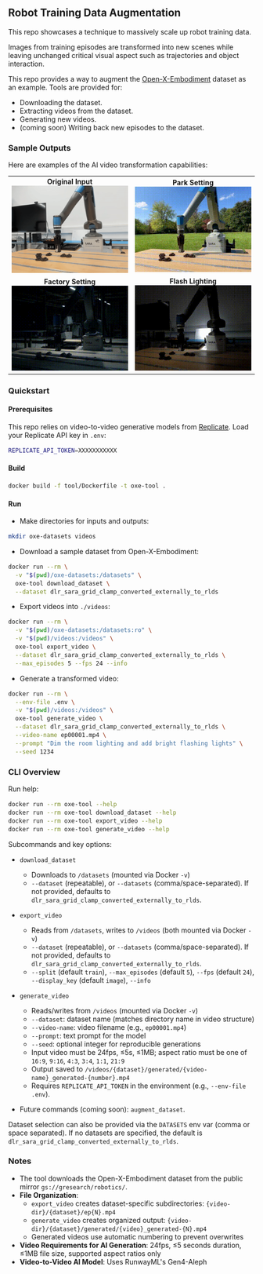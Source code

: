 ## Robot Training Data Augmentation

This repo showcases a technique to massively scale up robot training data.

Images from training episodes are transformed into new scenes while leaving unchanged critical visual aspect such as trajectories and object interaction. 

This repo provides a way to augment the [Open-X-Embodiment](https://github.com/google-deepmind/open_x_embodiment) dataset as an example.
Tools are provided for:
- Downloading the dataset.
- Extracting videos from the dataset.
- Generating new videos.
- (coming soon) Writing back new episodes to the dataset.

### Sample Outputs

Here are examples of the AI video transformation capabilities:

<table>
  <tr>
    <td align="center">
      <strong>Original Input</strong><br>
      <img src="assets/input.gif" width="300" alt="Original robot training video">
    </td>
    <td align="center">
      <strong>Park Setting</strong><br>
      <img src="assets/output-park.gif" width="300" alt="Robot video transformed to park setting">
    </td>
  </tr>
  <tr>
    <td align="center">
      <strong>Factory Setting</strong><br>
      <img src="assets/output-factory.gif" width="300" alt="Robot video transformed to factory setting">
    </td>
    <td align="center">
      <strong>Flash Lighting</strong><br>
      <img src="assets/output-flash.gif" width="300" alt="Robot video with flash lighting effects">
    </td>
  </tr>
</table>

### Quickstart

#### Prerequisites

This repo relies on video-to-video generative models from [Replicate](https://replicate.com). Load your Replicate API key in `.env`:
```bash
REPLICATE_API_TOKEN=XXXXXXXXXXX
```

#### Build

```bash
docker build -f tool/Dockerfile -t oxe-tool .
```

#### Run

- Make directories for inputs and outputs:
```bash
mkdir oxe-datasets videos
```

- Download a sample dataset from Open-X-Embodiment:
```bash
docker run --rm \
  -v "$(pwd)/oxe-datasets:/datasets" \
  oxe-tool download_dataset \
  --dataset dlr_sara_grid_clamp_converted_externally_to_rlds
```

- Export videos into `./videos`:
```bash
docker run --rm \
  -v "$(pwd)/oxe-datasets:/datasets:ro" \
  -v "$(pwd)/videos:/videos" \
  oxe-tool export_video \
  --dataset dlr_sara_grid_clamp_converted_externally_to_rlds \
  --max_episodes 5 --fps 24 --info
```

- Generate a transformed video:
```bash
docker run --rm \
  --env-file .env \
  -v "$(pwd)/videos:/videos" \
  oxe-tool generate_video \
  --dataset dlr_sara_grid_clamp_converted_externally_to_rlds \
  --video-name ep00001.mp4 \
  --prompt "Dim the room lighting and add bright flashing lights" \
  --seed 1234
```

### CLI Overview

Run help:

```bash
docker run --rm oxe-tool --help
docker run --rm oxe-tool download_dataset --help
docker run --rm oxe-tool export_video --help
docker run --rm oxe-tool generate_video --help
```

Subcommands and key options:

- `download_dataset`
  - Downloads to `/datasets` (mounted via Docker `-v`)
  - `--dataset` (repeatable), or `--datasets` (comma/space-separated). If not provided, defaults to `dlr_sara_grid_clamp_converted_externally_to_rlds`.

- `export_video`
  - Reads from `/datasets`, writes to `/videos` (both mounted via Docker `-v`)
  - `--dataset` (repeatable), or `--datasets` (comma/space-separated). If not provided, defaults to `dlr_sara_grid_clamp_converted_externally_to_rlds`.
  - `--split` (default `train`), `--max_episodes` (default `5`), `--fps` (default `24`), `--display_key` (default `image`), `--info`

- `generate_video`
  - Reads/writes from `/videos` (mounted via Docker `-v`)
  - `--dataset`: dataset name (matches directory name in video structure)
  - `--video-name`: video filename (e.g., `ep00001.mp4`)
  - `--prompt`: text prompt for the model
  - `--seed`: optional integer for reproducible generations
  - Input video must be 24fps, ≤5s, ≤1MB; aspect ratio must be one of `16:9`, `9:16`, `4:3`, `3:4`, `1:1`, `21:9`
  - Output saved to `/videos/{dataset}/generated/{video-name}_generated-{number}.mp4`
  - Requires `REPLICATE_API_TOKEN` in the environment (e.g., `--env-file .env`).

- Future commands (coming soon): `augment_dataset`.

Dataset selection can also be provided via the `DATASETS` env var (comma or space separated). If no datasets are specified, the default is `dlr_sara_grid_clamp_converted_externally_to_rlds`.

### Notes

- The tool downloads the Open-X-Embodiment dataset from the public mirror `gs://gresearch/robotics/`.
- **File Organization**: 
  - `export_video` creates dataset-specific subdirectories: `{video-dir}/{dataset}/ep{N}.mp4`
  - `generate_video` creates organized output: `{video-dir}/{dataset}/generated/{video}_generated-{N}.mp4`
  - Generated videos use automatic numbering to prevent overwrites
- **Video Requirements for AI Generation**: 24fps, ≤5 seconds duration, ≤1MB file size, supported aspect ratios only
- **Video-to-Video AI Model**: Uses RunwayML's Gen4-Aleph
